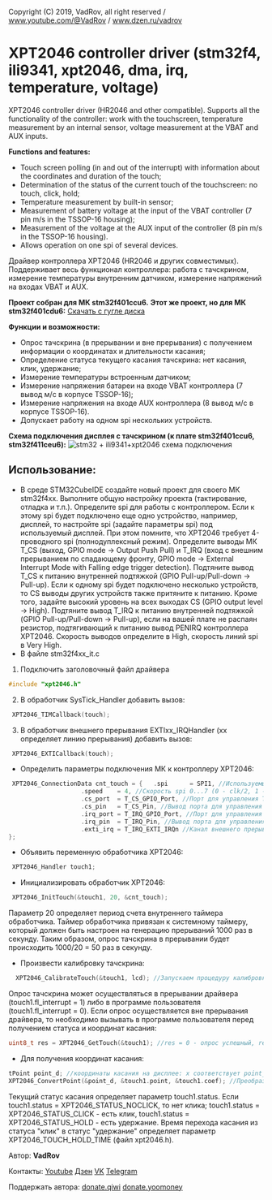 Copyright (C) 2019, VadRov, all right reserved / www.youtube.com/@VadRov / www.dzen.ru/vadrov
# XPT2046 controller driver (stm32f4, ili9341, xpt2046, dma, irq, temperature, voltage)
 XPT2046 controller driver (HR2046 and other compatible). Supports all the functionality of the controller: work with the touchscreen, temperature measurement by an internal sensor, voltage measurement at the VBAT and AUX inputs.
 
**Functions and features:**
- Touch screen polling (in and out of the interrupt) with information about the coordinates and duration of the touch;
- Determination of the status of the current touch of the touchscreen: no touch, click, hold;
- Temperature measurement by built-in sensor;
- Measurement of battery voltage at the input of the VBAT controller (7 pin m/s in the TSSOP-16 housing);
- Measurement of the voltage at the AUX input of the controller (8 pin m/s in the TSSOP-16 housing).
- Allows operation on one spi of several devices.

Драйвер контроллера XPT2046 (HR2046 и других совместимых). Поддерживает весь функционал контроллера: работа с тачскрином, измерение температуры внутренним датчиком, измерение напряжений на входах VBAT и AUX.

**Проект собран для МК stm32f401ccu6.**
**Этот же проект, но для МК stm32f401cdu6:** [Скачать с гугле диска](https://drive.google.com/file/d/1-eV6Ipi9fWgPYyapZAGpIHqtUSLg236u/view?usp=sharing)

**Функции и возможности:**
- Опрос тачскрина (в прерывании и вне прерывания) с получением информации о координатах и длительности касания;
- Определение статуса текущего касания тачскрина: нет касания, клик, удержание;
- Измерение температуры встроенным датчиком;
- Измерение напряжения батареи на входе VBAT контроллера (7 вывод м/с в корпусе TSSOP-16);
- Измерение напряжения на входе AUX контроллера (8 вывод м/с в корпусе TSSOP-16).
- Допускает работу на одном spi нескольких устройств.

**Схема подключения дисплея с тачскрином (к плате stm32f401ccu6, stm32f411ceu6):**
![stm32 + ili9341+xpt2046 схема подключения](https://user-images.githubusercontent.com/111627147/211880060-12eb392f-d982-4026-aa97-a971dd6c6dfe.jpg)

## Использование:
- В среде STM32CubeIDE создайте новый проект для своего МК stm32f4xx. Выполните общую настройку проекта (тактирование, отладка и т.п.). Определите spi для работы с контроллером. Если к этому spi будет подключено еще одно устройство, например, дисплей, то настройте spi (задайте параметры spi) под используемый дисплей. При этом помните, что XPT2046 требует 4-проводного spi (полнодуплексный режим). Определите выводы МК T_CS (выход, GPIO mode -> Output Push Pull) и T_IRQ (вход с внешним прерыванием по спадающему фронту, GPIO mode -> External Interrupt Mode with Falling edge trigger detection). Подтяните вывод T_CS к питанию внутренней подтяжкой (GPIO Pull-up/Pull-down -> Pull-up). Если к одному spi будет подключено несколько устройств, то CS выводы других устройств также притяните к питанию. Кроме того, задайте высокий уровень на всех выходах CS (GPIO output level -> High). Подтяните вывод T_IRQ к питанию внутренней подтяжкой (GPIO Pull-up/Pull-down -> Pull-up), если на вашей плате не распаян резистор, подтягивающий к питанию вывод PENIRQ контроллера XPT2046. Скорость выводов определите в High, скорость линий spi в Very High.
- В файле stm32f4xx_it.c
1. Подключить заголовочный файл драйвера
```c
#include "xpt2046.h"
```
2. В обработчик SysTick_Handler добавить вызов:
```c
 XPT2046_TIMCallback(touch);
```
3. В обработчик внешнего прерывания EXTIxx_IRQHandler (xx определяет линию прерывания) добавить вызов:
```c
 XPT2046_EXTICallback(touch);
 ```
- Определить параметры подключения МК к контроллеру XPT2046:
```c
 XPT2046_ConnectionData cnt_touch = {	.spi 	  = SPI1, //Используемый spi
					.speed 	  = 4, //Скорость spi 0...7 (0 - clk/2, 1 - clk/4, ..., 7 - clk/256)
					.cs_port  = T_CS_GPIO_Port, //Порт для управления T_CS
					.cs_pin	  = T_CS_Pin, //Вывод порта для управления T_CS
					.irq_port = T_IRQ_GPIO_Port, //Порт для управления T_IRQ
					.irq_pin  = T_IRQ_Pin, //Вывод порта для управления T_IRQ
					.exti_irq = T_IRQ_EXTI_IRQn //Канал внешнего прерывания
};
```
- Объявить переменную обработчика XPT2046:
```c
 XPT2046_Handler touch1;
```
- Инициализировать обработчик XPT2046:
```c
 XPT2046_InitTouch(&touch1, 20, &cnt_touch);
```
Параметр 20 определяет период счета внутреннего таймера обработчика. Таймер обработчика привязан к системному таймеру, который должен быть настроен на генерацию прерываний 1000 раз в секунду. Таким образом, опрос тачскрина в прерывании будет происходить 1000/20 = 50 раз в секунду.
- Произвести калибровку тачскрина:
```c
  XPT2046_CalibrateTouch(&touch1, lcd); //Запускаем процедуру калибровки
```
Опрос тачскрина может осуществляться в прерывании драйвера (touch1.fl_interrupt = 1) либо в программе пользователя (touch1.fl_interrupt = 0). Если опрос осуществляется вне прерывания драйвера, то необходимо вызывать в программе пользователя перед получением статуса и координат касания:
```c
uint8_t res = XPT2046_GetTouch(&touch1); //res = 0 - опрос успешный, res = 1 - нет касания, res = 2 - spi занято
```
- Для получения координат касания:
```c
tPoint point_d; //координаты касания на дисплее: x соответствует point_d.x, а у - point_d.y
XPT2046_ConvertPoint(&point_d, &touch1.point, &touch1.coef); //Преобразуем координаты тачскрина в дисплейные
```
Текущий статус касания определяет параметр touch1.status. Если touch1.status = XPT2046_STATUS_NOCLICK, то нет клика; touch1.status = XPT2046_STATUS_CLICK - есть клик,  touch1.status = XPT2046_STATUS_HOLD - есть удержание. Время перехода касания из статуса "клик" в статус "удержание" определяет параметр XPT2046_TOUCH_HOLD_TIME (файл xpt2046.h).


Автор: **VadRov**

Контакты: [Youtube](https://www.youtube.com/@VadRov) [Дзен](https://dzen.ru/vadrov) [VK](https://vk.com/vadrov) [Telegram](https://t.me/vadrov_channel)

Поддержать автора: [donate.qiwi](https://donate.qiwi.com/payin/VadRov)  [donate.yoomoney](https://yoomoney.ru/to/4100117522443917)
